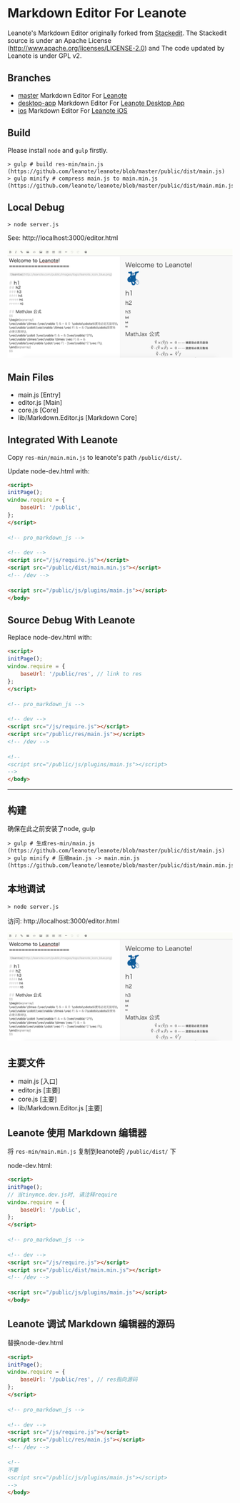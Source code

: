 # Markdown Editor For Leanote

Leanote's Markdown Editor originally forked from [Stackedit](https://github.com/benweet/stackedit). The Stackedit source is under an Apache License (http://www.apache.org/licenses/LICENSE-2.0) and The code updated by Leanote is under GPL v2.

## Branches

* [master](https://github.com/leanote/desktop-app) Markdown Editor For [Leanote](https://github.com/leanote/leanote)
* [desktop-app](https://github.com/leanote/markdown-editor/tree/desktop-app) Markdown Editor For [Leanote Desktop App](https://github.com/leanote/desktop-app)
* [ios](https://github.com/leanote/markdown-editor/tree/ios) Markdown Editor For [Leanote iOS](https://github.com/leanote/desktop-ios)

## Build

Please install `node` and `gulp` firstly.

```
> gulp # build res-min/main.js (https://github.com/leanote/leanote/blob/master/public/dist/main.js)
> gulp minify # compress main.js to main.min.js (https://github.com/leanote/leanote/blob/master/public/dist/main.min.js)
```

## Local Debug

```
> node server.js
```

See: http://localhost:3000/editor.html

![](screenshot.png)

## Main Files

* main.js [Entry]
* editor.js [Main]
* core.js [Core]
* lib/Markdown.Editor.js [Markdown Core]

## Integrated With Leanote

Copy `res-min/main.min.js` to leanote's path `/public/dist/`.

Update node-dev.html with:

```html
<script>
initPage();
window.require = {
    baseUrl: '/public',
};
</script>

<!-- pro_markdown_js -->

<!-- dev -->
<script src="/js/require.js"></script>
<script src="/public/dist/main.min.js"></script>
<!-- /dev -->

<script src="/public/js/plugins/main.js"></script>
</body>
```

## Source Debug With Leanote 

Replace node-dev.html with:

```html
<script>
initPage();
window.require = {
    baseUrl: '/public/res', // link to res
};
</script>

<!-- pro_markdown_js -->

<!-- dev -->
<script src="/js/require.js"></script>
<script src="/public/res/main.js"></script>
<!-- /dev -->

<!--
<script src="/public/js/plugins/main.js"></script>
-->
</body>
```

----------------------------------------

## 构建

确保在此之前安装了node, gulp
```
> gulp # 生成res-min/main.js (https://github.com/leanote/leanote/blob/master/public/dist/main.js)
> gulp minify # 压缩main.js -> main.min.js (https://github.com/leanote/leanote/blob/master/public/dist/main.min.js)
```

## 本地调试

```
> node server.js
```

访问: http://localhost:3000/editor.html

![](screenshot.png)

## 主要文件

* main.js [入口]
* editor.js [主要]
* core.js [主要]
* lib/Markdown.Editor.js [主要]

## Leanote 使用 Markdown 编辑器

将 `res-min/main.min.js` 复制到leanote的 `/public/dist/` 下

node-dev.html:

```html
<script>
initPage();
// 当tinymce.dev.js时, 请注释require
window.require = {
    baseUrl: '/public',
};
</script>

<!-- pro_markdown_js -->

<!-- dev -->
<script src="/js/require.js"></script>
<script src="/public/dist/main.min.js"></script>
<!-- /dev -->

<script src="/public/js/plugins/main.js"></script>
</body>
```

## Leanote 调试 Markdown 编辑器的源码

替换node-dev.html

```html
<script>
initPage();
window.require = {
    baseUrl: '/public/res', // res指向源码
};
</script>

<!-- pro_markdown_js -->

<!-- dev -->
<script src="/js/require.js"></script>
<script src="/public/res/main.js"></script>
<!-- /dev -->

<!--
不要
<script src="/public/js/plugins/main.js"></script>
-->
</body>
```